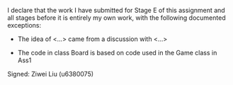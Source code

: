 I declare that the work I have submitted for Stage E of this assignment and all stages before it is entirely my own work, with the
following documented exceptions:

* The idea of <...> came from a discussion with <...>

* The code in class Board is based on code used in the Game class in Ass1

Signed: Ziwei Liu (u6380075)
